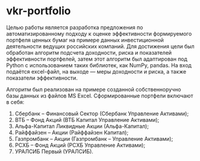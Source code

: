 # vkr-portfolio
  Целью работы является разработка предложения по автоматизированному подходу к оценке эффективности формируемого портфеля ценных бумаг на примере данных инвестиционной деятельности ведущих российских компаний. Для достижения цели был обработан алгоритм подсчета доходности, риска и показателей эффективности портфелей, затем этот алгоритм был адаптирован под Python с использованием таких библиотек, как NumPy, pandas. На вход подаётся excel-файл, на выходе — меры доходности и риска, а также показатели эффективности.
  
  Алгоритм был реализован на примере созданной собственноручно базы данных из файлов MS Excel. Сформированные портфели включают в себя:
1. Сбербанк – Финансовый Сектор (Сбербанк Управление Активами);
2. ВТБ – Фонд Акций (ВТБ Капитал Управление Активами);
3. Альфа-Капитал Ликвидные Акции (Альфа-Капитал);
4. Райффайзен – Акции (Райффайзен Капитал);
5. Газпромбанк – Акции (Газпромбанк – Управление Активами);
6. РСХБ – Фонд Акций (РСХБ Управление Активами);
7. УРАЛСИБ Первый (УРАЛСИБ).
